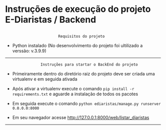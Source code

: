#                 Instruções de execução do projeto E-Diaristas / Backend                   
##


                            Requisitos do projeto                     


*   Python instalado   (No desenvolvimento do projeto foi ultilizado a verssão:   v.3.9.9)


***




                
                    Instruções para startar o BackEnd do projeto

*   Primeiramente dentro do diretório raiz do projeto deve ser criada uma virtualenv
    e em seguida ativada
    
*   Após ativar a virtualenv execute o comando  `pip install -r requirements.txt`  e aguarde a instalação 
    de todos os pacotes
    
*   Em seguida execute o comando  `python ediaristas/manage.py runserver 0.0.0.0:8000`

*   Em seu navegador acesse  http://127.0.0.1:8000/web/listar_diaristas

***


